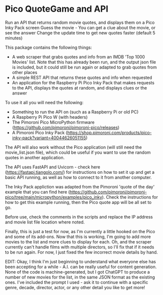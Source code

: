 # Pico QuoteGame and API
Run an API that returns random movie quotes, and displays them on a Pico Inky Pack screen
Guess the movie - You can get a clue about the movie, or see the answer
Change the update time to get new quotes faster (default 5 minutes)

This package contains the following things:

- A web scraper that grabs quotes and info from an IMDB 'Top 1000 Movies' list. Note that this has already been run, and the output json file is included, but it could still be run again or adapted to grab quotes from other places
- A simple REST API that returns these quotes and info when requested
- An application for the Raspberry Pi Pico Inky Pack that makes requests to the API, displays the quotes at random, and displays clues or the answer

To use it all you will need the following:

- Something to run the API on (such as a Raspberry Pi or old PC)
- A Raspberry Pi Pico W (with headers)
- The Pimoroni Pico MicroPython firmware (https://github.com/pimoroni/pimoroni-pico/releases)
- A Pimoroni Pico Inky Pack (https://shop.pimoroni.com/products/pico-inky-pack?variant=40044626051155)

The API will also work without the Pico application (will still need the movie_list.json file), which could be useful if you want to use the random quotes in another application.

The API uses FastAPI and Uvicorn - check here (https://fastapi.tiangolo.com/) for instructions on how to set it up and get a basic API running, as well as how to connect to it from another computer.

The Inky Pack appliction was adapted from the Pimoroni 'quote of the day' example that you can find here (https://github.com/pimoroni/pimoroni-pico/tree/main/micropython/examples/pico_inky). Check the instructions for how to get this example running, then the Pico quote app will be all set to go.

Before use, check the comments in the scripts and replace the IP address and movie list file location where noted.

Finally, this is just a test for now, as I'm currently a little hooked on the Pico and some of its add-ons. Now that this is working, I'm going to add more movies to the list and more clues to display for each. Oh, and the scraper currently can't handle films with multiple directors, so I'll fix that if it needs to be run again. For now, I just fixed the few incorrect movie details by hand.

EDIT: Okay, I think I'm just beginning to understand what everyone else has been accepting for a while - A.I. can be really useful for content generation. None of the code is machine-generated, but I got ChatGPT to produce a number of new movies for the list, in the same JSON format as the existing ones. I've included the prompt I used - ask it to continue with a specific genre, decade, director, actor, or any other detail you like to get more!